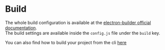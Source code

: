 # Build

The whole build configuration is available at the [electron-builder official documentation](https://www.electron.build/configuration/configuration). \
The build settings are available inside the `config.js` file under the `build` key.

You can also find how to build your project from the cli [here](/build/)
